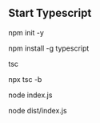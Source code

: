 ## Start Typescript 
 npm init -y

npm install -g typescript 


tsc

npx tsc -b


node index.js


node dist/index.js